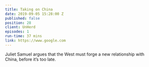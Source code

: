 ```yaml
---
title: Taking on China
date: 2019-09-05 15:28:00 Z
published: false
position: 28
client: UnHerd
episodes: 1
run-time: 37 mins
link: https://www.google.com
---
```


Juliet Samuel argues that the West must forge a new relationship with China, before it’s too late.